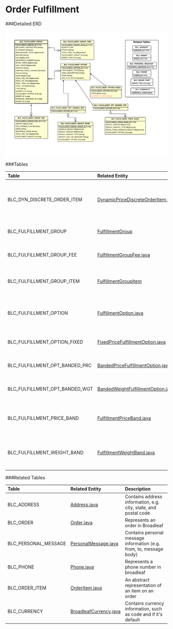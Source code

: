 # Order Fulfillment

###Detailed ERD

[![Order Fulfillment](_img/dataModel/OrderFulfillmentDetailedERD.png)](_img/dataModel/OrderFulfillmentDetailedERD.png)

###Tables

| Table                         | Related Entity | Description                                         |
|:------------------------------|:----------|:----------------------------------------------------|
|BLC_DYN_DISCRETE_ORDER_ITEM    | [DynamicPriceDiscreteOrderItem.java](http://javadoc.broadleafcommerce.org/current/framework/org/broadleafcommerce/core/order/domain/DynamicPriceDiscreteOrderItem.html)      | Contains discrete order item information that is dynamically priced  |
|BLC_FULFILLMENT_GROUP          | [FulfillmentGroup](http://javadoc.broadleafcommerce.org/current/framework/org/broadleafcommerce/core/order/domain/FulfillmentGroup.html)      | Holds fulfillment information about an order  |
|BLC_FULFILLMENT_GROUP_FEE      | [FulfillmentGroupFee.java](http://javadoc.broadleafcommerce.org/current/framework/org/broadleafcommerce/core/order/domain/FulfillmentGroupFee.html)      | Contains fee information for a fulfillment group  |
|BLC_FULFILLMENT_GROUP_ITEM     | [FulfillmentGroupItem](http://javadoc.broadleafcommerce.org/current/framework/org/broadleafcommerce/core/order/domain/FulfillmentGroupItem.html)      | Contains information for items in a fulfillment group  |
|BLC_FULFILLMENT_OPTION         | [FulfillmentOption.java](http://javadoc.broadleafcommerce.org/current/framework/org/broadleafcommerce/core/order/domain/FulfillmentOption.html)      | Holds information about a particular fulfillment implementation  |
|BLC_FULFILLMENT_OPTION_FIXED   | [FixedPriceFulfillmentOption.java](http://javadoc.broadleafcommerce.org/current/framework/org/broadleafcommerce/core/order/fulfillment/domain/FixedPriceFulfillmentOption.html)      | Contains single-price data for order fulfillment  |
|BLC_FULFILLMENT_OPT_BANDED_PRC | [BandedPriceFulfillmentOption.java](http://javadoc.broadleafcommerce.org/current/framework/org/broadleafcommerce/core/order/fulfillment/domain/BandedPriceFulfillmentOption.html)      | Contains fulfillment option data by price band  |
|BLC_FULFILLMENT_OPT_BANDED_WGT | [BandedWeightFulfillmentOption.java](http://javadoc.broadleafcommerce.org/current/framework/org/broadleafcommerce/core/order/fulfillment/domain/BandedWeightFulfillmentOption.html)      | Contains fulfillment option data by weight band  |
|BLC_FULFILLMENT_PRICE_BAND     | [FulfillmentPriceBand.java](http://javadoc.broadleafcommerce.org/current/framework/org/broadleafcommerce/core/order/fulfillment/domain/FulfillmentPriceBand.html)      | Contains pricing bands based on retail price of a fulfillment group |
|BLC_FULFILLMENT_WEIGHT_BAND    | [FulfillmentWeightBand.java](http://javadoc.broadleafcommerce.org/current/framework/org/broadleafcommerce/core/order/fulfillment/domain/FulfillmentWeightBand.html)      | Contains pricing bands based on weight of a fulfillment group |

###Related Tables

| Table                | Related Entity    | Description                                         |
|:---------------------|:--------------|:----------------------------------------------------|
|BLC_ADDRESS           | [Address.java](http://javadoc.broadleafcommerce.org/current/profile/org/broadleafcommerce/profile/core/domain/Address.html)           | Contains address information, e.g. city, state, and postal code  |
|BLC_ORDER             | [Order.java](http://javadoc.broadleafcommerce.org/current/framework/org/broadleafcommerce/core/order/domain/Order.html)          | Represents an order in Broadleaf  |
|BLC_PERSONAL_MESSAGE  | [PersonalMessage.java](http://javadoc.broadleafcommerce.org/current/framework/org/broadleafcommerce/core/order/domain/PersonalMessage.html)          | Contains personal message information (e.g. from, to, message body)  |
|BLC_PHONE             | [Phone.java](http://javadoc.broadleafcommerce.org/current/profile/org/broadleafcommerce/profile/core/domain/Phone.html)          | Represents a phone number in broadleaf  |
|BLC_ORDER_ITEM        | [OrderItem.java](http://javadoc.broadleafcommerce.org/current/framework/org/broadleafcommerce/core/order/domain/OrderItem.html)          | An abstract representation of an item on an order  |
|BLC_CURRENCY                | [BroadleafCurrency.java](http://javadoc.broadleafcommerce.org/current/common/org/broadleafcommerce/common/currency/domain/BroadleafCurrency.html)      | Contains currency information, such as code and if it's default  |
